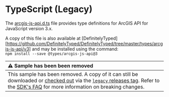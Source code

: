 # TypeScript (Legacy)

The [arcgis-js-api.d.ts](arcgis-js-api.d.ts) file provides type definitions for ArcGIS API for JavaScript version 3.x.

A copy of this file is also available at [DefinitelyTyped][https://github.com/DefinitelyTyped/DefinitelyTyped/tree/master/types/arcgis-js-api/v3] and may be installed using the command:  
`npm install --save @types/arcgis-js-api@3`

| :warning:  Sample has been been removed   |
| :-----------------------------------------|
| This sample has been removed. A copy of it can still be downloaded or [checked out](https://git-scm.com/book/en/v2/Git-Basics-Tagging) via the [`legacy` releases tag](https://github.com/Esri/jsapi-resources/releases/tag/legacy). Refer to the [SDK's FAQ](https://developers.arcgis.com/javascript/latest/faq/#how-are-breaking-changes-managed) for more information on breaking changes. |
